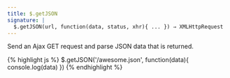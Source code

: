 ```yaml
---
title: $.getJSON
signature: |
  $.getJSON(url, function(data, status, xhr){ ... }) ⇒ XMLHttpRequest
---
```


Send an Ajax GET request and parse JSON data that is returned.

{% highlight js %}
$.getJSON('/awesome.json', function(data){
  console.log(data)
})
{% endhighlight %}
